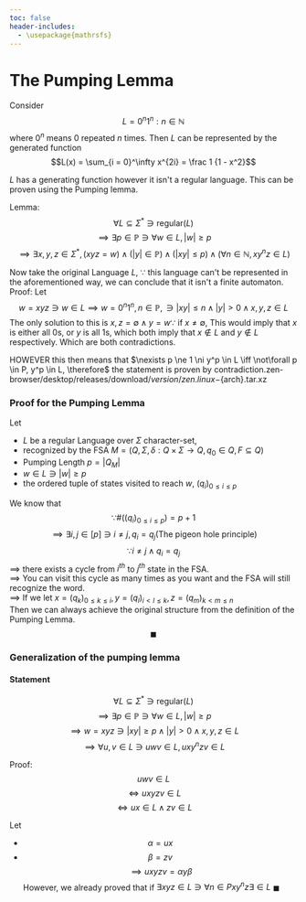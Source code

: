```yaml
---
toc: false
header-includes:
  - \usepackage{mathrsfs}
---
```

# The Pumping Lemma 
Consider
$$L = {0^n 1^n : n \in \mathbb{N}}$$
where $0^n$ means $0$ repeated $n$ times.
Then $L$ can be represented by the generated function
$$L(x) = \sum_{i = 0}^\infty x^{2i} = \frac 1 {1 - x^2}$$

$L$ has a generating function however it isn't a regular language.
This can be proven using the Pumping lemma.

Lemma:
$$\forall L \subseteq \Sigma^* \ni \text{regular}(L)$$
$$\implies \exists p \in \mathbb{P} \ni \forall w \in L, |w| \ge p$$
$$\implies \exists x,y,z \in \Sigma^*, (xyz = w) \wedge (|y| \in \mathbb{P}) \wedge (|xy| \le p) \wedge (\forall n \in \mathbb{N}, xy^nz \in L)$$

Now take the original Language $L$, $\because$ this language can't be represented in the aforementioned way, we can conclude
that it isn't a finite automaton.
Proof:
Let
$$w = xyz \ni w \in L \implies w = 0^n1^n, n \in \mathbb{P}, \ni |xy| \le n \wedge |y| > 0 \wedge x, y, z \in L$$
The only solution to this is $x, z = \emptyset \wedge y = w \because$ if $x \ne \emptyset$, This would imply 
that $x$ is either all $0$s, or $y$ is all $1$s, which both imply that $x \notin L$ and $y \notin L$ respectively.
Which are both contradictions.

HOWEVER this then means that $\nexists p \ne 1 \ni y^p \in L \iff \not\forall p \in P, y^p \in L, \therefore$ the statement is proven
by contradiction.zen-browser/desktop/releases/download/${version}/zen.linux-${arch}.tar.xz


### Proof for the Pumping Lemma
Let

- $L$ be a regular Language over $\Sigma$ character-set,
- recognized by the FSA $M = \left(Q, \Sigma, \delta : Q \times \Sigma \longrightarrow Q, q_0 \in Q, F \subseteq Q\right)$
- Pumping Length $p = |Q_M|$
- $w \in L \ni |w| \ge  p$
- the ordered tuple of states visited to reach $w$, $(q_i)_{0 \le i \le p}$

We know that 
  $$\because \#((q_i)_{0 \le i \le p}) = p + 1$$
  $$\implies \exists i, j \in [p] \ni i \ne j, q_i = q_j \text{(The pigeon hole principle)}$$
  $$\because i \ne j \wedge q_i = q_j$$
  $\implies$ there exists a cycle from $i^{th}$ to $j^{th}$ state in the FSA.\
  $\implies$ You can visit this cycle as many times as you want and the FSA will still recognize the word.\
  $\implies$ If we let $x = (q_k)_{0 \le k \le i}, y = (q_l)_{i < l \le k}, z = (q_m)_{k < m \le n}$\
Then we can always achieve the original structure from the definition of the Pumping Lemma.
$$\blacksquare$$

### Generalization of the pumping lemma
#### Statement
$$\forall L \subseteq \Sigma^* \ni \text{regular}(L)$$
$$\implies \exists p \in \mathbb{P} \ni \forall w \in L, |w| \ge p$$
$$\implies w = xyz \ni |xy| \ge p \wedge |y| > 0 \wedge x, y, z \in L$$
$$\implies \forall u,v \in L \ni uwv \in L, uxy^nzv \in L$$

Proof:
$$uwv \in L$$
$$\iff uxyzv \in L$$
$$\iff ux \in L \wedge zv \in L$$

Let

- $$\alpha = ux$$
- $$\beta = zv$$
$$\implies uxyzv = \alpha y \beta$$
However, we already proved that if $\exists xyz \in L \ni \forall n \in Pxy^nz \exists \in L$
$\blacksquare$
